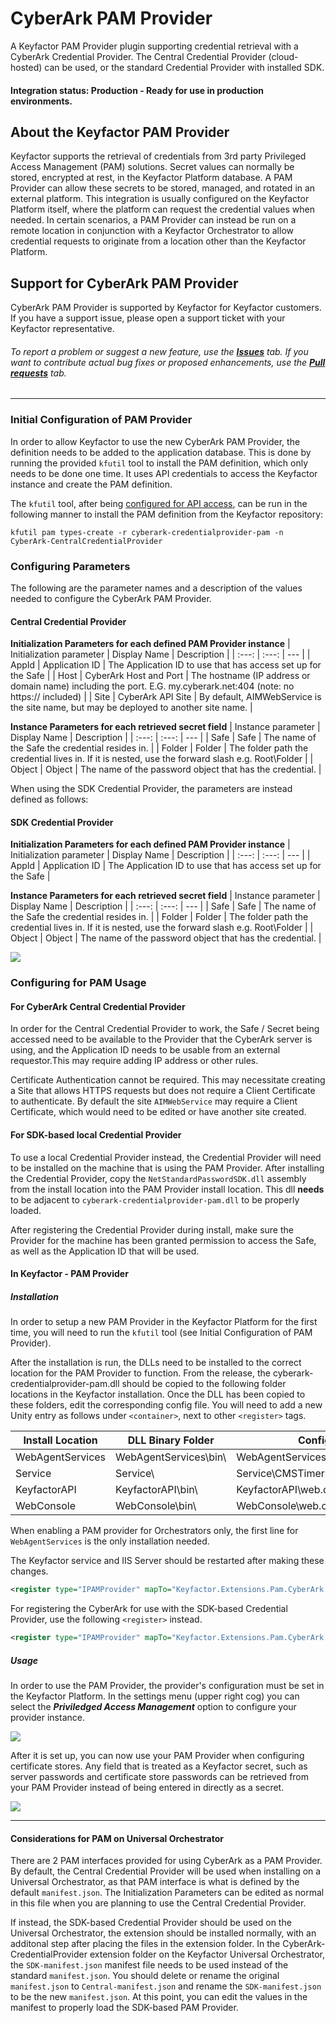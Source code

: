 # CyberArk PAM Provider

A Keyfactor PAM Provider plugin supporting credential retrieval with a CyberArk Credential Provider. The Central Credential Provider (cloud-hosted) can be used, or the standard Credential Provider with installed SDK.

#### Integration status: Production - Ready for use in production environments.


## About the Keyfactor PAM Provider

Keyfactor supports the retrieval of credentials from 3rd party Privileged Access Management (PAM) solutions. Secret values can normally be stored, encrypted at rest, in the Keyfactor Platform database. A PAM Provider can allow these secrets to be stored, managed, and rotated in an external platform. This integration is usually configured on the Keyfactor Platform itself, where the platform can request the credential values when needed. In certain scenarios, a PAM Provider can instead be run on a remote location in conjunction with a Keyfactor Orchestrator to allow credential requests to originate from a location other than the Keyfactor Platform.




## Support for CyberArk PAM Provider

CyberArk PAM Provider is supported by Keyfactor for Keyfactor customers. If you have a support issue, please open a support ticket with your Keyfactor representative.

###### To report a problem or suggest a new feature, use the **[Issues](../../issues)** tab. If you want to contribute actual bug fixes or proposed enhancements, use the **[Pull requests](../../pulls)** tab.



---






### Initial Configuration of PAM Provider
In order to allow Keyfactor to use the new CyberArk PAM Provider, the definition needs to be added to the application database.
This is done by running the provided `kfutil` tool to install the PAM definition, which only needs to be done one time. It uses API credentials to access the Keyfactor instance and create the PAM definition.

The `kfutil` tool, after being [configured for API access](https://github.com/Keyfactor/kfutil#quickstart), can be run in the following manner to install the PAM definition from the Keyfactor repository:

```
kfutil pam types-create -r cyberark-credentialprovider-pam -n CyberArk-CentralCredentialProvider
```

### Configuring Parameters
The following are the parameter names and a description of the values needed to configure the CyberArk PAM Provider.

#### Central Credential Provider
__Initialization Parameters for each defined PAM Provider instance__
| Initialization parameter | Display Name | Description |
| :---: | :---: | --- |
| AppId | Application ID | The Application ID to use that has access set up for the Safe |
| Host | CyberArk Host and Port | The hostname (IP address or domain name) including the port. E.G. my.cyberark.net:404 (note: no https:// included) |
| Site | CyberArk API Site | By default, AIMWebService is the site name, but may be deployed to another site name. |


__Instance Parameters for each retrieved secret field__
| Instance parameter | Display Name | Description |
| :---: | :---: | --- |
| Safe | Safe | The name of the Safe the credential resides in. |
| Folder | Folder | The folder path the credential lives in. If it is nested, use the forward slash e.g. Root\\Folder |
| Object | Object | The name of the password object that has the credential. |

When using the SDK Credential Provider, the parameters are instead defined as follows:
#### SDK Credential Provider
__Initialization Parameters for each defined PAM Provider instance__
| Initialization parameter | Display Name | Description |
| :---: | :---: | --- |
| AppId | Application ID | The Application ID to use that has access set up for the Safe |

__Instance Parameters for each retrieved secret field__
| Instance parameter | Display Name | Description |
| :---: | :---: | --- |
| Safe | Safe | The name of the Safe the credential resides in. |
| Folder | Folder | The folder path the credential lives in. If it is nested, use the forward slash e.g. Root\\Folder |
| Object | Object | The name of the password object that has the credential. |

![](images/config.png)

### Configuring for PAM Usage
#### For CyberArk Central Credential Provider
In order for the Central Credential Provider to work, the Safe / Secret being accessed need to be available to the Provider that the CyberArk server is using, and the Application ID needs to be usable from an external requestor.This may require adding IP address or other rules.

Certificate Authentication cannot be required. This may necessitate creating a Site that allows HTTPS requests but does not require a Client Certificate to authenticate. By default the site `AIMWebService` may require a Client Certificate, which would need to be edited or have another site created.

#### For SDK-based local Credential Provider
To use a local Credential Provider instead, the Credential Provider will need to be installed on the machine that is using the PAM Provider. After installing the Credential Provider, copy the `NetStandardPasswordSDK.dll` assembly from the install location into the PAM Provider install location. This dll __needs__ to be adjacent to `cyberark-credentialprovider-pam.dll` to be properly loaded.

After registering the Credential Provider during install, make sure the Provider for the machine has been granted permission to access the Safe, as well as the Application ID that will be used.

#### In Keyfactor - PAM Provider
##### Installation
In order to setup a new PAM Provider in the Keyfactor Platform for the first time, you will need to run the `kfutil` tool (see Initial Configuration of PAM Provider).

After the installation is run, the DLLs need to be installed to the correct location for the PAM Provider to function. From the release, the cyberark-credentialprovider-pam.dll should be copied to the following folder locations in the Keyfactor installation. Once the DLL has been copied to these folders, edit the corresponding config file. You will need to add a new Unity entry as follows under `<container>`, next to other `<register>` tags.

| Install Location | DLL Binary Folder | Config File |
| --- | --- | --- |
| WebAgentServices | WebAgentServices\bin\ | WebAgentServices\web.config |
| Service | Service\ | Service\CMSTimerService.exe.config |
| KeyfactorAPI | KeyfactorAPI\bin\ | KeyfactorAPI\web.config |
| WebConsole | WebConsole\bin\ | WebConsole\web.config |

When enabling a PAM provider for Orchestrators only, the first line for `WebAgentServices` is the only installation needed.

The Keyfactor service and IIS Server should be restarted after making these changes.

```xml
<register type="IPAMProvider" mapTo="Keyfactor.Extensions.Pam.CyberArk.CentralCredentialProviderPAM, cyberark-credentialprovider-pam" name="CyberArk-CentralCredentialProvider" />
```



For registering the CyberArk for use with the SDK-based Credential Provider, use the following `<register>` instead.

```xml
<register type="IPAMProvider" mapTo="Keyfactor.Extensions.Pam.CyberArk.SdkCredentialProviderPAM, cyberark-credentialprovider-pam" name="CyberArk-SdkCredentialProvider" />
```

##### Usage
In order to use the PAM Provider, the provider's configuration must be set in the Keyfactor Platform. In the settings menu (upper right cog) you can select the ___Priviledged Access Management___ option to configure your provider instance.

![](images/setting.png)

After it is set up, you can now use your PAM Provider when configuring certificate stores. Any field that is treated as a Keyfactor secret, such as server passwords and certificate store passwords can be retrieved from your PAM Provider instead of being entered in directly as a secret.

![](images/password.png)


---


#### Considerations for PAM on Universal Orchestrator

There are 2 PAM interfaces provided for using CyberArk as a PAM Provider. By default, the Central Credential Provider will be used when installing on a Universal Orchestrator, as that PAM interface is what is defined by the default `manifest.json`. The Initialization Parameters can be edited as normal in this file when you are planning to use the Central Credential Provider.

If instead, the SDK-based Credential Provider should be used on the Universal Orchestrator, the extension should be installed normally, with an additonal step after placing the files in the extension folder. In the CyberArk-CredentialProvider extension folder on the Keyfactor Universal Orchestrator, the `SDK-manifest.json` manifest file needs to be used instead of the standard `manifest.json`. You should delete or rename the original `manifest.json` to `Central-manifest.json` and rename the `SDK-manifest.json` to be the new `manifest.json`. At this point, you can edit the values in the manifest to properly load the SDK-based PAM Provider.

